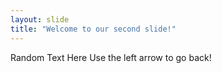 ```yaml
---
layout: slide
title: "Welcome to our second slide!"
---
```

Random Text Here
Use the left arrow to go back!
